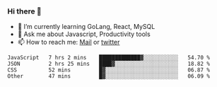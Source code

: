 ### Hi there 👋

- 🌱 I’m currently learning GoLang, React, MySQL
- 💬 Ask me about Javascript, Productivity tools 
- 📫 How to reach me: [Mail](mailto:kvaishak47@gmail.com) or [twitter](https://twitter.com/kvaish4k)



<!--START_SECTION:waka-->

```text
JavaScript   7 hrs 2 mins    █████████████▓░░░░░░░░░░░   54.70 %
JSON         2 hrs 25 mins   ████▓░░░░░░░░░░░░░░░░░░░░   18.82 %
CSS          52 mins         █▓░░░░░░░░░░░░░░░░░░░░░░░   06.87 %
Other        47 mins         █▓░░░░░░░░░░░░░░░░░░░░░░░   06.09 %
```

<!--END_SECTION:waka-->
